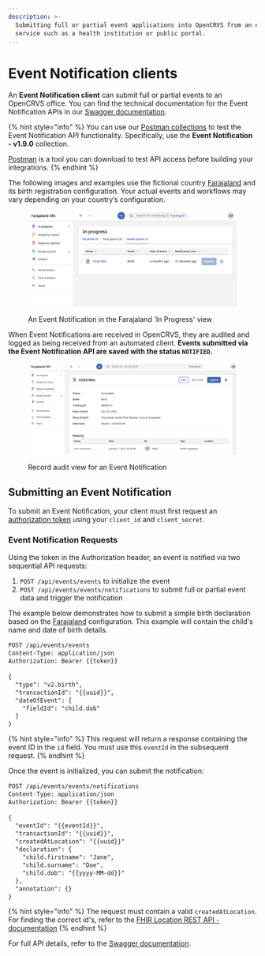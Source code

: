 ```yaml
---
description: >-
  Submitting full or partial event applications into OpenCRVS from an external
  service such as a health institution or public portal.
---
```


# Event Notification clients

An **Event Notification client** can submit full or partial events to an OpenCRVS office. You can find the technical documentation for the Event Notification APIs in our [Swagger documentation](https://api.opencrvs.org/develop/events/).

{% hint style="info" %}
You can use our [Postman collections](https://github.com/opencrvs/opencrvs-countryconfig/tree/master/postman) to test the Event Notification API functionality. Specifically, use the **Event Notification - v1.9.0** collection.

[Postman](https://www.postman.com/) is a tool you can download to test API access before building your integrations.
{% endhint %}

The following images and examples use the fictional country [Farajaland](../../default-configuration/intro-to-farajaland.md) and its birth registration configuration. Your actual events and workflows may vary depending on your country’s configuration.

<figure><img src="../../.gitbook/assets/Screenshot 2023-01-11 at 15.39.53.png" alt=""><figcaption><p>An Event Notification in the Farajaland 'In Progress' view</p></figcaption></figure>

When Event Notifications are received in OpenCRVS, they are audited and logged as being received from an automated client. **Events submitted via the Event Notification API are saved with the status `NOTIFIED`.**

<figure><img src="../../.gitbook/assets/Screenshot 2023-01-11 at 15.40.23.png" alt=""><figcaption><p>Record audit view for an Event Notification</p></figcaption></figure>

## Submitting an Event Notification

To submit an Event Notification, your client must first request an [authorization token](authenticate-a-client.md) using your `client_id` and `client_secret`.

### Event Notification Requests

Using the token in the Authorization header, an event is notified via two sequential API requests:

1. `POST /api/events/events` to initialize the event
2. `POST /api/events/events/notifications` to submit full or partial event data and trigger the notification

The example below demonstrates how to submit a simple birth declaration based on the [Farajaland](../../default-configuration/intro-to-farajaland.md) configuration. This example will contain the child's name and date of birth details.

```http
POST /api/events/events
Content-Type: application/json
Authorization: Bearer {{token}}

{
  "type": "v2.birth",
  "transactionId": "{{uuid}}",
  "dateOfEvent": {
    "fieldId": "child.dob"
  }
}
```

{% hint style="info" %}
This request will return a response containing the event ID in the `id` field. You must use this `eventId` in the subsequent request.
{% endhint %}

Once the event is initialized, you can submit the notification:

```http
POST /api/events/events/notifications
Content-Type: application/json
Authorization: Bearer {{token}}

{
  "eventId": "{{eventId}}",
  "transactionId": "{{uuid}}",
  "createdAtLocation": "{{uuid}}"
  "declaration": {
    "child.firstname": "Jane",
    "child.surname": "Doe",
    "child.dob": "{{yyyy-MM-dd}}"
  },
  "annotation": {}
}
```

{% hint style="info" %}
The request must contain a valid `createdAtLocation`. For finding the correct id's, refer to the [FHIR Location REST API -documentation](./fhir-location-rest-api.md)
{% endhint %}

For full API details, refer to the [Swagger documentation](https://api.opencrvs.org/develop/events/).
